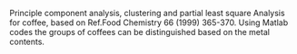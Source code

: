 Principle component analysis, clustering and partial least square Analysis for coffee, based on Ref.Food Chemistry 66 (1999) 365-370. Using Matlab codes the groups of coffees can be distinguished based on the metal contents. 
